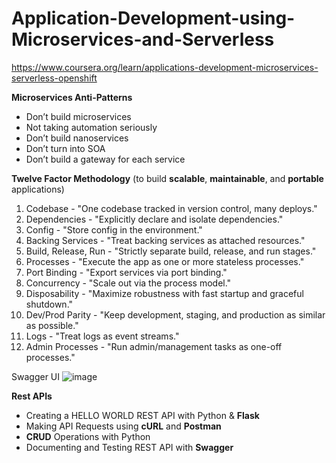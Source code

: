 # Application-Development-using-Microservices-and-Serverless
https://www.coursera.org/learn/applications-development-microservices-serverless-openshift


**Microservices Anti-Patterns**
- Don’t build microservices
- Not taking automation seriously
- Don’t build nanoservices
- Don’t turn into SOA
- Don’t build a gateway for each service
  
**Twelve Factor Methodology** (to build **scalable**, **maintainable**, and **portable** applications)
1. Codebase - "One codebase tracked in version control, many deploys."
2. Dependencies - "Explicitly declare and isolate dependencies."
3. Config - "Store config in the environment."
4. Backing Services - "Treat backing services as attached resources."
5. Build, Release, Run - "Strictly separate build, release, and run stages."
6. Processes - "Execute the app as one or more stateless processes."
7. Port Binding - "Export services via port binding."
8. Concurrency - "Scale out via the process model."
9. Disposability - "Maximize robustness with fast startup and graceful shutdown."
10. Dev/Prod Parity - "Keep development, staging, and production as similar as possible."
11. Logs - "Treat logs as event streams."
12. Admin Processes - "Run admin/management tasks as one-off processes."


Swagger UI
![image](https://github.com/user-attachments/assets/7ef88be1-da11-454e-98ad-1e48438a7d72)

**Rest APIs**
- Creating a HELLO WORLD REST API with Python & **Flask**
- Making API Requests using **cURL** and **Postman**
- **CRUD** Operations with Python
- Documenting and Testing REST API with **Swagger**
